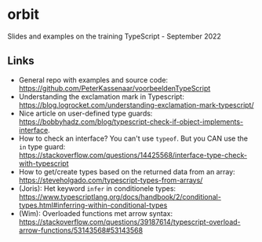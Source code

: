 # orbit
Slides and examples on the training TypeScript - September 2022

## Links
- General repo with examples and source code: https://github.com/PeterKassenaar/voorbeeldenTypeScript
- Understanding the exclamation mark in Typescript: https://blog.logrocket.com/understanding-exclamation-mark-typescript/
- Nice article on user-defined type guards: https://bobbyhadz.com/blog/typescript-check-if-object-implements-interface.
- How to check an interface? You can't use `typeof`. But you CAN use the `in` type guard: https://stackoverflow.com/questions/14425568/interface-type-check-with-typescript
- How to get/create types based on the returned data from an array: https://steveholgado.com/typescript-types-from-arrays/
- (Joris): Het keyword `infer` in conditionele types: https://www.typescriptlang.org/docs/handbook/2/conditional-types.html#inferring-within-conditional-types
- (Wim): Overloaded functions met arrow syntax: https://stackoverflow.com/questions/39187614/typescript-overload-arrow-functions/53143568#53143568
